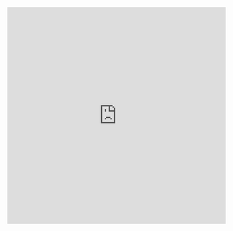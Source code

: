 <iframe frameborder="0" width="100%" height="500px" src="https://replit.com/@NastyEthan/PythonServe#pythonFiles/main.py"></iframe>
